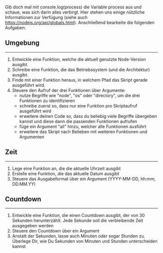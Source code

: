 Gib doch mal mit console.log(process) die Variable process aus und schaue, was sich darin alles verbirgt. Hier stehen uns einige nützliche Informationen zur Verfügung (siehe auch https://nodejs.org/api/globals.html). Anschließend bearbeite die folgenden Aufgaben:

## Umgebung

---

1. Entwickle eine Funktion, welche die aktuell genutzte Node-Version ausgibt.
2. Schreibe eine Funktion, die das Betriebssystem (und die Architektur) ausgibt.
3. Finde mit einer Funktion heraus, in welchem Pfad das Skript gerade ausgeführt wird.
4. Steuere den Aufruf der drei Funktionen über Argumente:
   - nutze Begriffe wie "node", "os" oder "directory", um die drei Funktionen zu identifizieren
   - schreibe zuerst so, dass nur eine Funktion pro Skriptaufruf ausgeführt wird
   - erweitere deinen Code so, dass du beliebig viele Begriffe übergeben kannst und diese dann die passenden Funktionen aufrufen
   - füge ein Argument "all" hinzu, welcher alle Funktionen ausführt
   - erweitere das Skript nach Belieben mit weiteren Funktionen und Argumenten

## Zeit

---

1. Lege eine Funktion an, die die aktuelle Uhrzeit ausgibt
2. Erstelle eine Funktion, die das aktuelle Datum ausgibt
3. Steuere das Ausgabeformat über ein Argument (YYYY-MM-DD, hh:mm, DD.MM.YY)

## Countdown

---

1. Entwickle eine Funktion, die einen Countdown ausgibt, der von 30 Sekunden herunterzählt. Jede Sekunde soll die verbleibende Zeit ausgegeben werden
2. Steuere den Countdown über ein Argument
3. Anstatt der Sekunden, lasse auch Minuten oder sogar Stunden zu. Überlege Dir, wie Du Sekunden von Minuten und Stunden unterscheiden kannst
